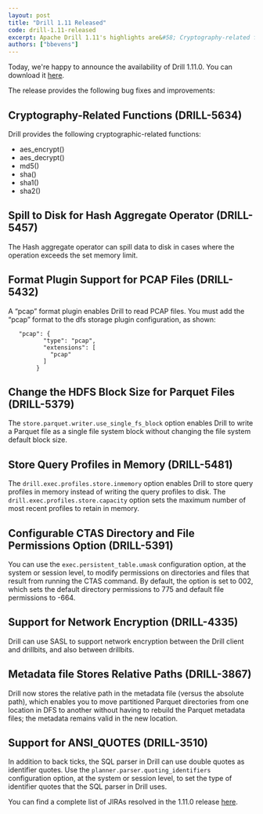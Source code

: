 ```yaml
---
layout: post
title: "Drill 1.11 Released"
code: drill-1.11-released
excerpt: Apache Drill 1.11's highlights are&#58; Cryptography-related functions, spill to disk for the hash aggregate operator, Format plugin support for PCAP files, ability to change the HDFS block Size for Parquet files, ability to store query profiles in memory, configurable CTAS directory and file permissions option, support for network encryption, relative paths stored in the metadata file, and support for ANSI_QUOTES.
authors: ["bbevens"]
---
```


Today, we're happy to announce the availability of Drill 1.11.0. You can download it [here](https://drill.apache.org/download/).

The release provides the following bug fixes and improvements:

## Cryptography-Related Functions (DRILL-5634)
Drill provides the following cryptographic-related functions:

- aes_encrypt()
- aes_decrypt()
- md5()
- sha()
- sha1()
- sha2()  

## Spill to Disk for Hash Aggregate Operator (DRILL-5457)  
The Hash aggregate operator can spill data to disk in cases where the operation exceeds the set memory limit.   

## Format Plugin Support for PCAP Files (DRILL-5432)  
A “pcap” format plugin enables Drill to read PCAP files. You must add the “pcap” format to the dfs storage plugin configuration, as shown:  

       "pcap": {
              "type": "pcap",
              "extensions": [
                "pcap"
              ]
            }   

## Change the HDFS Block Size for Parquet Files (DRILL-5379)  
The `store.parquet.writer.use_single_fs_block` option enables Drill to write a Parquet file as a single file system block without changing the file system default block size.

## Store Query Profiles in Memory (DRILL-5481)  
The `drill.exec.profiles.store.inmemory` option enables Drill to store query profiles in memory instead of writing the query profiles to disk. The `drill.exec.profiles.store.capacity` option sets the maximum number of most recent profiles to retain in memory.  

## Configurable CTAS Directory and File Permissions Option (DRILL-5391)  
You can use the `exec.persistent_table.umask` configuration option, at the system or session level, to modify permissions on directories and files that result from running the CTAS command. By default, the option is set to 002, which sets the default directory permissions to 775 and default file permissions to -664.   

## Support for Network Encryption (DRILL-4335)  
Drill can use SASL to support network encryption between the Drill client and drillbits, and also between drillbits.  

## Metadata file Stores Relative Paths (DRILL-3867)  
Drill now stores the relative path in the metadata file (versus the absolute path), which enables you to move partitioned Parquet directories from one location in DFS to another without having to rebuild the Parquet metadata files; the metadata remains valid in the new location.  

## Support for ANSI_QUOTES (DRILL-3510)  
In addition to back ticks, the SQL parser in Drill can use double quotes as identifier quotes. Use the `planner.parser.quoting_identifiers` configuration option, at the system or session level, to set the type of identifier quotes that the SQL parser in Drill uses.  

You can find a complete list of JIRAs resolved in the 1.11.0 release [here](https://issues.apache.org/jira/secure/ReleaseNote.jspa?projectId=12313820&version=12339943).

